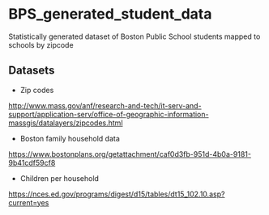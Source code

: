 # BPS_generated_student_data
Statistically generated dataset of Boston Public School students mapped to schools by zipcode

## Datasets

* Zip codes

http://www.mass.gov/anf/research-and-tech/it-serv-and-support/application-serv/office-of-geographic-information-massgis/datalayers/zipcodes.html

* Boston family household data

https://www.bostonplans.org/getattachment/caf0d3fb-951d-4b0a-9181-9b41cdf59cf8

* Children per household

https://nces.ed.gov/programs/digest/d15/tables/dt15_102.10.asp?current=yes
